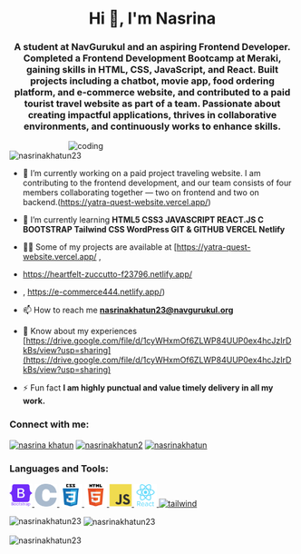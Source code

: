 <h1 align="center">Hi 👋, I'm Nasrina</h1>
<h3 align="center">A student at NavGurukul and an aspiring Frontend Developer. Completed a Frontend Development Bootcamp at Meraki, gaining skills in HTML, CSS, JavaScript, and React. Built projects including a chatbot, movie app, food ordering platform, and e-commerce website, and contributed to a paid tourist travel website as part of a team. Passionate about creating impactful applications, thrives in collaborative environments, and continuously works to enhance skills.</h3>

<img align="right" alt="coding" width="400px" src="https://mir-s3-cdn-cf.behance.net/project_modules/disp/601014116770475.6068beff4640a.gif">

<p align="left"> <img src="https://komarev.com/ghpvc/?username=nasrinakhatun23&label=Profile%20views&color=0e75b6&style=flat" alt="nasrinakhatun23" /> </p>

- 🔭 I’m currently working on a paid project traveling website.  I am contributing to the frontend development, and our team consists of four members collaborating together — two on frontend and two on backend.(https://yatra-quest-website.vercel.app/)

- 🌱 I’m currently learning **HTML5 CSS3 JAVASCRIPT REACT.JS C BOOTSTRAP Tailwind CSS WordPress GIT & GITHUB VERCEL Netlify**

- 👨‍💻 Some of my projects are available at [https://yatra-quest-website.vercel.app/ ,
-  https://heartfelt-zuccutto-f23796.netlify.app/
-   , https://e-commerce444.netlify.app/)

- 📫 How to reach me **nasrinakhatun23@navgurukul.org**

- 📄 Know about my experiences [https://drive.google.com/file/d/1cyWHxmOf6ZLWP84UUP0ex4hcJzIrDkBs/view?usp=sharing](https://drive.google.com/file/d/1cyWHxmOf6ZLWP84UUP0ex4hcJzIrDkBs/view?usp=sharing)

- ⚡ Fun fact **I am highly punctual and value timely delivery in all my work.**

<h3 align="left">Connect with me:</h3>
<p align="left">
<a href="https://linkedin.com/in/nasrina khatun" target="blank"><img align="center" src="https://raw.githubusercontent.com/rahuldkjain/github-profile-readme-generator/master/src/images/icons/Social/linked-in-alt.svg" alt="nasrina khatun" height="30" width="40" /></a>
<a href="https://www.codechef.com/users/nasrinakhatun2" target="blank"><img align="center" src="https://cdn.jsdelivr.net/npm/simple-icons@3.1.0/icons/codechef.svg" alt="nasrinakhatun2" height="30" width="40" /></a>
<a href="https://www.leetcode.com/nasrinakhatun" target="blank"><img align="center" src="https://raw.githubusercontent.com/rahuldkjain/github-profile-readme-generator/master/src/images/icons/Social/leet-code.svg" alt="nasrinakhatun" height="30" width="40" /></a>
</p>

<h3 align="left">Languages and Tools:</h3>
<p align="left"> <a href="https://getbootstrap.com" target="_blank" rel="noreferrer"> <img src="https://raw.githubusercontent.com/devicons/devicon/master/icons/bootstrap/bootstrap-plain-wordmark.svg" alt="bootstrap" width="40" height="40"/> </a> <a href="https://www.cprogramming.com/" target="_blank" rel="noreferrer"> <img src="https://raw.githubusercontent.com/devicons/devicon/master/icons/c/c-original.svg" alt="c" width="40" height="40"/> </a> <a href="https://www.w3schools.com/css/" target="_blank" rel="noreferrer"> <img src="https://raw.githubusercontent.com/devicons/devicon/master/icons/css3/css3-original-wordmark.svg" alt="css3" width="40" height="40"/> </a> <a href="https://www.w3.org/html/" target="_blank" rel="noreferrer"> <img src="https://raw.githubusercontent.com/devicons/devicon/master/icons/html5/html5-original-wordmark.svg" alt="html5" width="40" height="40"/> </a> <a href="https://developer.mozilla.org/en-US/docs/Web/JavaScript" target="_blank" rel="noreferrer"> <img src="https://raw.githubusercontent.com/devicons/devicon/master/icons/javascript/javascript-original.svg" alt="javascript" width="40" height="40"/> </a> <a href="https://reactjs.org/" target="_blank" rel="noreferrer"> <img src="https://raw.githubusercontent.com/devicons/devicon/master/icons/react/react-original-wordmark.svg" alt="react" width="40" height="40"/> </a> <a href="https://tailwindcss.com/" target="_blank" rel="noreferrer"> <img src="https://www.vectorlogo.zone/logos/tailwindcss/tailwindcss-icon.svg" alt="tailwind" width="40" height="40"/> </a> </p>

<p><img align="left" src="https://github-readme-stats.vercel.app/api/top-langs?username=nasrinakhatun23&show_icons=true&locale=en&layout=compact" alt="nasrinakhatun23" /></p>

<p>&nbsp;<img align="center" src="https://github-readme-stats.vercel.app/api?username=nasrinakhatun23&show_icons=true&locale=en" alt="nasrinakhatun23" /></p>

<p><img align="center" src="https://github-readme-streak-stats.herokuapp.com/?user=nasrinakhatun23&" alt="nasrinakhatun23" /></p>
